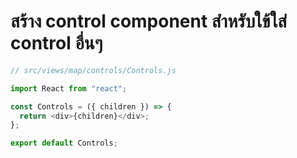 
# สร้าง control component สำหรับใข้ใส่ control อื่นๆ

```js
// src/views/map/controls/Controls.js

import React from "react";

const Controls = ({ children }) => {
  return <div>{children}</div>;
};

export default Controls;
```